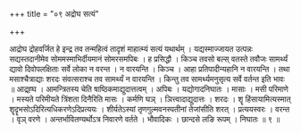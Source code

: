 +++
title = "०९ अद्रोघ सत्यं"

+++

आद्रोघ द्रोहवर्जित हे इन्द्र तव तन्महित्वं तादृशं माहात्म्यं सत्यं यथार्थम् । यद्यस्माज्जायत उत्पन्नः सद्यस्तदानीमेव सोममस्माभिर्दीयमानं सोमरसमपिबः । ह प्रसिद्धौ । किञ्च तवसो बल्स् वतस्ते तवौजः सामर्थ्यं द्यावो दिवोपलक्षिताः सर्वे लोका न वरन्त । न वारयन्ति । किञ्च । आहा प्रतिपादीन्यहानि न वारयन्ति । तथा मसाश्चैत्राद्याः शरदः संवत्सराश्च तव सामर्थ्यं न वारयन्ति । किन्तु तव सामर्थ्यमनुसृत्य सर्वे वर्तन्त इति भावः ॥ आद्र्ह्घ । आमन्त्रितस्य चेति षाष्ठिकमाद्युदात्तत्वम् । अपिबः । यद्योगादनिघातः । मासाः । मसी परिमाणे । मस्यते परिमीयते त्रिंशता दिनैरिति मासः । कर्मणि घञ् । ञित्त्वादाद्युदात्तः । शरदः । शॄ हिंसायामित्यस्मात् शॄदॄभसोऽदिरित्यधिकरणेऽदिप्रत्ययः । शीर्यतेऽस्यां तृणगुल्मवनस्पतीनां तेजांसीति शरत् । प्रत्ययस्वरः । वरन्त । वृञ् वरणे । अन्तर्भावितण्यर्थोऽत्र निवारणे वर्तते । भौवादिकः । छान्दसे लङि रूपम् । निघातः ॥ ९ ॥